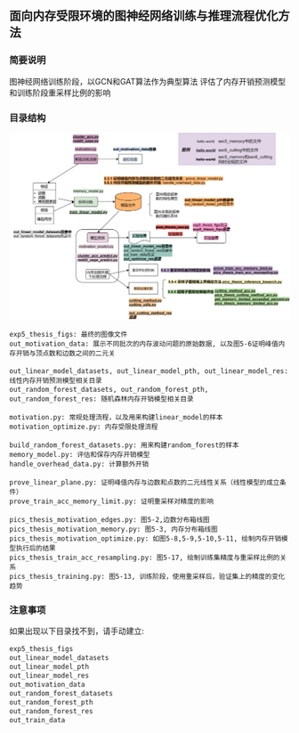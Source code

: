 ## 面向内存受限环境的图神经网络训练与推理流程优化方法

### 简要说明

图神经网络训练阶段，以GCN和GAT算法作为典型算法
评估了内存开销预测模型和训练阶段重采样比例的影响

### 目录结构

![](../../tools/文件关系图_sec5-6_memory.png)

```
exp5_thesis_figs: 最终的图像文件
out_motivation_data: 展示不同批次的内存波动问题的原始数据, 以及图5-6证明峰值内存开销与顶点数和边数之间的二元关

out_linear_model_datasets, out_linear_model_pth, out_linear_model_res: 线性内存开销预测模型相关目录
out_random_forest_datasets, out_random_forest_pth, out_random_forest_res: 随机森林内存开销模型相关目录

motivation.py: 常规处理流程，以及用来构建linear_model的样本
motivation_optimize.py: 内存受限处理流程

build_random_forest_datasets.py: 用来构建random_forest的样本
memory_model.py: 评估和保存内存开销模型
handle_overhead_data.py: 计算额外开销

prove_linear_plane.py: 证明峰值内存与边数和点数的二元线性关系（线性模型的成立条件）
prove_train_acc_memory_limit.py: 证明重采样对精度的影响

pics_thesis_motivation_edges.py: 图5-2,边数分布箱线图
pics_thesis_motivation_memory.py: 图5-3, 内存分布箱线图
pics_thesis_motivation_optimize.py: 如图5-8,5-9,5-10,5-11, 绘制内存开销模型执行后的结果
pics_thesis_train_acc_resampling.py: 图5-17, 绘制训练集精度与重采样比例的关系
pics_thesis_training.py: 图5-13, 训练阶段，使用重采样后，验证集上的精度的变化趋势
```

### 注意事项

如果出现以下目录找不到，请手动建立:
```
exp5_thesis_figs
out_linear_model_datasets
out_linear_model_pth
out_linear_model_res
out_motivation_data
out_random_forest_datasets
out_random_forest_pth
out_random_forest_res
out_train_data
```